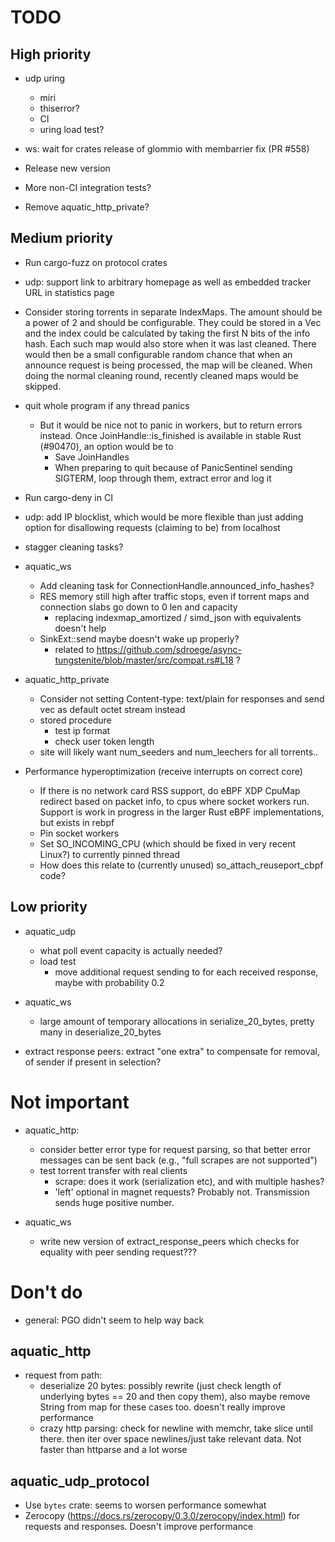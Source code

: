 # TODO

## High priority

* udp uring
  * miri
  * thiserror?
  * CI
  * uring load test?

* ws: wait for crates release of glommio with membarrier fix (PR #558)
* Release new version
* More non-CI integration tests?
* Remove aquatic_http_private?

## Medium priority

* Run cargo-fuzz on protocol crates
* udp: support link to arbitrary homepage as well as embedded tracker URL in statistics page

* Consider storing torrents in separate IndexMaps. The amount should be a power
  of 2 and should be configurable. They could be stored in a Vec and the index
  could be calculated by taking the first N bits of the info hash. Each such map
  would also store when it was last cleaned. There would then be a small
  configurable random chance that when an announce request is being processed,
  the map will be cleaned. When doing the normal cleaning round, recently
  cleaned maps would be skipped.

* quit whole program if any thread panics
  * But it would be nice not to panic in workers, but to return errors instead.
    Once JoinHandle::is_finished is available in stable Rust (#90470), an
    option would be to
     * Save JoinHandles
     * When preparing to quit because of PanicSentinel sending SIGTERM, loop
       through them, extract error and log it

* Run cargo-deny in CI

* udp: add IP blocklist, which would be more flexible than just adding option
  for disallowing requests (claiming to be) from localhost

* stagger cleaning tasks?

* aquatic_ws
  * Add cleaning task for ConnectionHandle.announced_info_hashes?
  * RES memory still high after traffic stops, even if torrent maps and connection slabs go down to 0 len and capacity
    * replacing indexmap_amortized / simd_json with equivalents doesn't help
  * SinkExt::send maybe doesn't wake up properly?
    * related to https://github.com/sdroege/async-tungstenite/blob/master/src/compat.rs#L18 ?

* aquatic_http_private
  * Consider not setting Content-type: text/plain for responses and send vec as default octet stream instead
  * stored procedure
    * test ip format
    * check user token length
  * site will likely want num_seeders and num_leechers for all torrents..

* Performance hyperoptimization (receive interrupts on correct core)
  * If there is no network card RSS support, do eBPF XDP CpuMap redirect based on packet info, to
    cpus where socket workers run. Support is work in progress in the larger Rust eBPF
    implementations, but exists in rebpf
  * Pin socket workers
  * Set SO_INCOMING_CPU (which should be fixed in very recent Linux?) to currently pinned thread
  * How does this relate to (currently unused) so_attach_reuseport_cbpf code?

## Low priority

* aquatic_udp
  * what poll event capacity is actually needed?
  * load test
      * move additional request sending to for each received response, maybe
        with probability 0.2

* aquatic_ws
  * large amount of temporary allocations in serialize_20_bytes, pretty many in deserialize_20_bytes

* extract response peers: extract "one extra" to compensate for removal,
  of sender if present in selection?

# Not important

* aquatic_http:
  * consider better error type for request parsing, so that better error
    messages can be sent back (e.g., "full scrapes are not supported")
  * test torrent transfer with real clients
    * scrape: does it work (serialization etc), and with multiple hashes?
    * 'left' optional in magnet requests? Probably not. Transmission sends huge
      positive number.

* aquatic_ws
  * write new version of extract_response_peers which checks for equality with
    peer sending request???

# Don't do

* general: PGO didn't seem to help way back

## aquatic_http
* request from path:
  * deserialize 20 bytes: possibly rewrite (just check length of underlying
    bytes == 20 and then copy them), also maybe remove String from map for
    these cases too. doesn't really improve performance
  * crazy http parsing: check for newline with memchr, take slice until
    there. then iter over space newlines/just take relevant data. Not faster
    than httparse and a lot worse

## aquatic_udp_protocol
* Use `bytes` crate: seems to worsen performance somewhat
* Zerocopy (https://docs.rs/zerocopy/0.3.0/zerocopy/index.html) for requests
  and responses. Doesn't improve performance

